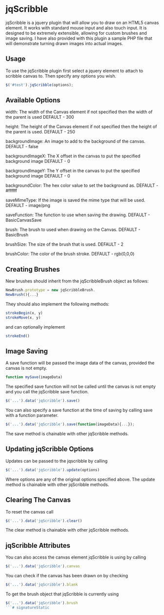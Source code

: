 jqScribble
==========

jqScribble is a jquery plugin that will allow you to draw on an HTML5 canvas element. It works with standard mouse input and also touch input. It is designed to be extremely extensible, allowing for custom brushes and image saving. I have also provided with this plugin a sample PHP file that will demonstrate turning drawn images into actual images.

Usage
-----
To use the jqScribble plugin first select a jquery element to attach to scribble canvas to. Then specify any options you wish.
```js
$('#test').jqScribble(options);
```
Available Options
-----------------
width: The width of the Canvas element if not specified then the width of the parent is used
DEFAULT - 300

height: The height of the Canvas element if not specified then the height of the parent is used.
DEFAULT - 250

backgroundImage: An image to add to the background of the canvas. 
DEFAULT - false

backgroundImageX: The X offset in the canvas to put the specified background image
DEFAULT - 0

backgroundImageY: The Y offset in the canvas to put the specified background image
DEFAULT - 0

backgroundColor: The hex color value to set the background as.
DEFAULT - #ffffff

saveMimeType: If the image is saved the mime type that will be used.
DEFAULT - image/png

saveFunction: The function to use when saving the drawing.
DEFAULT - BasicCanvasSave

brush: The brush to used when drawing on the Canvas.
DEFAULT - BasicBrush

brushSize: The size of the brush that is used.
DEFAULT - 2

brushColor: The color of the brush stroke.
DEFAULT - rgb(0,0,0)

Creating Brushes
----------------
New brushes should inherit from the jqScribbleBrush object as follows:
```js
NewBrush.prototype = new jqScribbleBrush.
NewBrush(){...}
```
They should also implement the following methods:
```js
strokeBegin(x, y)
strokeMove(x, y)
```
and can optionally implement
```js
strokeEnd()
```
Image Saving
------------
A save function will be passed the image data of the canvas, provided the canvas is not empty.
```js
function mySave(imageData)
```
The specified save function will not be called until the canvas is not empty and you call the jqScribble save function. 
```js
$('...').data('jqScribble').save()
```
You can also specify a save function at the time of saving by calling save with a function parameter.
```js
$('...').data('jqScribble').save(function(imageData){...});
```
The save method is chainable with other jqScribble methods.

Updating jqScribble Options
---------------------------
Updates can be passed to the jqscribble by calling
```js
$('...').data('jqScribble').update(options)
```
Where options are any of the original options specified above.
The update method is chainable with other jqScribble methods.

Clearing The Canvas
-------------------
To reset the canvas call 
```js
$('...').data('jqScribble').clear()
```
The clear method is chainable with other jqScribble methods.

jqScribble Attributes
---------------------
You can also access the canvas element jqScribble is using by calling
```js
$('...').data('jqScribble').canvas
```
You can check if the canvas has been drawn on by checking 
```js
$('...').data('jqScribble').blank
```
To get the brush object that jqScribble is currently using
```js
$('...').data('jqScribble').brush
```# signatureStatic
